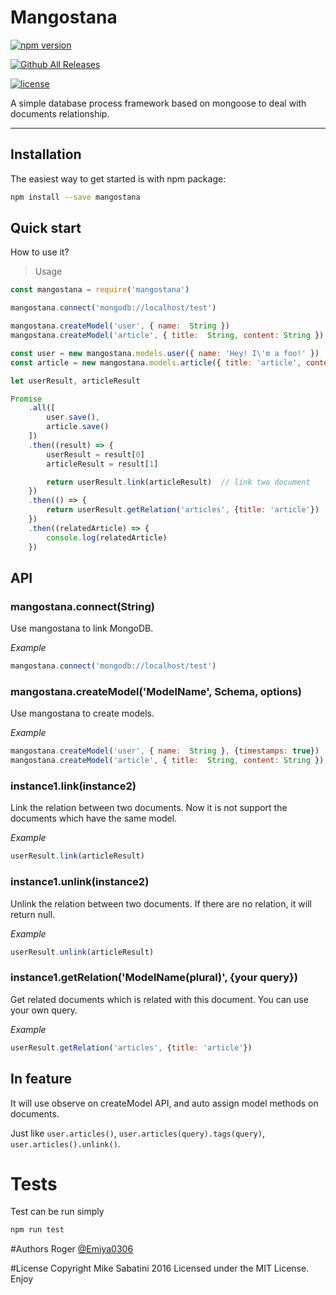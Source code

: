 # Mangostana

[![npm version](https://badge.fury.io/js/mangostana.svg)](https://badge.fury.io/js/mangostana)

[![Github All Releases](https://img.shields.io/github/downloads/atom/atom/total.svg?maxAge=2592000)](https://github.com/Emiya0306/mangostana)

[![license](https://img.shields.io/github/license/mashape/apistatus.svg?maxAge=2592000)](https://github.com/Emiya0306/mangostana)

A simple database process framework based on mongoose to deal with documents relationship.

** **

## Installation

The easiest way to get started is with npm package:

```bash
npm install --save mangostana
```

## Quick start

How to use it?

> Usage

```javascript
const mangostana = require('mangostana')

mangostana.connect('mongodb://localhost/test')

mangostana.createModel('user', { name:  String })
mangostana.createModel('article', { title:  String, content: String })

const user = new mangostana.models.user({ name: 'Hey! I\'m a foo!' })
const article = new mangostana.models.article({ title: 'article', content: 'content' })

let userResult, articleResult

Promise
    .all([
        user.save(),
        article.save()
    ])
    .then((result) => {
        userResult = result[0]
        articleResult = result[1]

        return userResult.link(articleResult)  // link two document
    })
    .then(() => {
        return userResult.getRelation('articles', {title: 'article'})
    })
    .then((relatedArticle) => {
        console.log(relatedArticle)
    })
```

## API

### mangostana.connect(String)

Use mangostana to link MongoDB.

*Example*

```javascript
mangostana.connect('mongodb://localhost/test')
```

### mangostana.createModel('ModelName', Schema, options)

Use mangostana to create models.

*Example*

```javascript
mangostana.createModel('user', { name:  String }, {timestamps: true})
mangostana.createModel('article', { title:  String, content: String })
```

### instance1.link(instance2)

Link the relation between two documents. Now it is not support the documents which have the same model.

*Example*

```javascript
userResult.link(articleResult)
```

### instance1.unlink(instance2)

Unlink the relation between two documents. If there are no relation, it will return null.

*Example*

```javascript
userResult.unlink(articleResult)
```

### instance1.getRelation('ModelName(plural)', {your query})

Get related documents which is related with this document. You can use your own query.

*Example*

```javascript
userResult.getRelation('articles', {title: 'article'})
```

## In feature

It will use observe on createModel API, and auto assign model methods on documents.

Just like `user.articles()`, `user.articles(query).tags(query)`, `user.articles().unlink()`.

# Tests
Test can be run simply

```bash
npm run test
```

#Authors
Roger [@Emiya0306](https://github.com/Emiya0306)

#License
Copyright Mike Sabatini 2016
Licensed under the MIT License. Enjoy